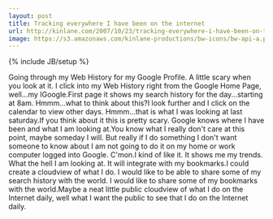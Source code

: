 ```yaml
---
layout: post
title: Tracking everywhere I have been on the internet
url: http://kinlane.com/2007/10/23/tracking-everywhere-i-have-been-on-the-internet-2/
image: https://s3.amazonaws.com/kinlane-productions/bw-icons/bw-api-a.png
---
```

{% include JB/setup %}
Going through my Web History for my Google Profile. A little scary when you look at it. I click into my Web History right from the Google Home Page, well...my IGoogle.First page it shows my search history for the day...starting at 8am.  Hmmm...what to think about this?I look further and I click on the calendar to view other days.  Hmmm...that is what I was looking at last saturday.If you think about it this is pretty scary.  Google knows where I have been and what I am looking at.You know what I really don't care at this point, maybe someday I will. But really if I do something I don't want someone to know about I am not going to do it on my home or work computer logged into Google. C'mon.I kind of like it.  It shows me my trends.  What the hell I am looking at.  It will integrate with my bookmarks.I could create a cloudview of what I do. I would like to be able to share some of my search history with the world. I would like to share some of my bookmarks with the world.Maybe a neat little public cloudview of what I do on the Internet daily, well what I want the public to see that I do on the Internet daily.